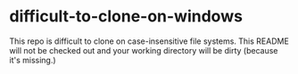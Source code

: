 # difficult-to-clone-on-windows

This repo is difficult to clone on case-insensitive file systems.
This README will not be checked out and your working directory will be dirty (because it's missing.)
